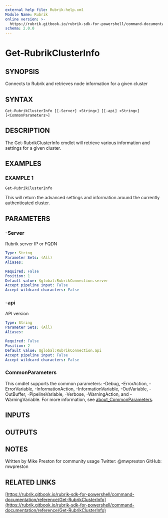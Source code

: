 ```yaml
---
external help file: Rubrik-help.xml
Module Name: Rubrik
online version: >-
  https://rubrik.gitbook.io/rubrik-sdk-for-powershell/command-documentation/reference/Get-RubrikClusterInfo
schema: 2.0.0
---
```


# Get-RubrikClusterInfo

## SYNOPSIS

Connects to Rubrik and retrieves node information for a given cluster

## SYNTAX

```text
Get-RubrikClusterInfo [[-Server] <String>] [[-api] <String>] [<CommonParameters>]
```

## DESCRIPTION

The Get-RubrikClusterInfo cmdlet will retrieve various information and settings for a given cluster.

## EXAMPLES

### EXAMPLE 1

```text
Get-RubrikClusterInfo
```

This will return the advanced settings and information around the currently authenticated cluster.

## PARAMETERS

### -Server

Rubrik server IP or FQDN

```yaml
Type: String
Parameter Sets: (All)
Aliases:

Required: False
Position: 1
Default value: $global:RubrikConnection.server
Accept pipeline input: False
Accept wildcard characters: False
```

### -api

API version

```yaml
Type: String
Parameter Sets: (All)
Aliases:

Required: False
Position: 2
Default value: $global:RubrikConnection.api
Accept pipeline input: False
Accept wildcard characters: False
```

### CommonParameters

This cmdlet supports the common parameters: -Debug, -ErrorAction, -ErrorVariable, -InformationAction, -InformationVariable, -OutVariable, -OutBuffer, -PipelineVariable, -Verbose, -WarningAction, and -WarningVariable. For more information, see [about\_CommonParameters](http://go.microsoft.com/fwlink/?LinkID=113216).

## INPUTS

## OUTPUTS

## NOTES

Written by Mike Preston for community usage Twitter: @mwpreston GitHub: mwpreston

## RELATED LINKS

[https://rubrik.gitbook.io/rubrik-sdk-for-powershell/command-documentation/reference/Get-RubrikClusterInfo](https://rubrik.gitbook.io/rubrik-sdk-for-powershell/command-documentation/reference/Get-RubrikClusterInfo)

